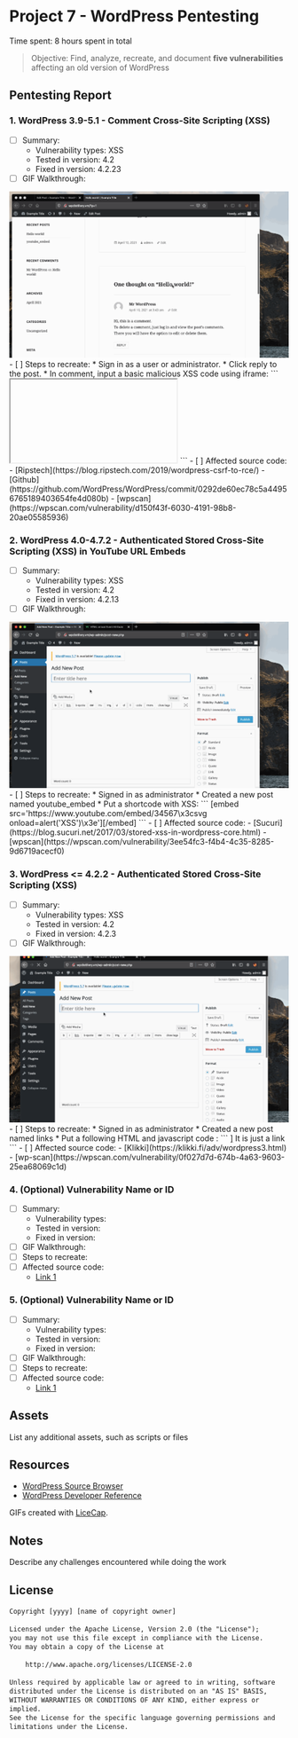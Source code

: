 # Project 7 - WordPress Pentesting

Time spent: 8 hours spent in total

> Objective: Find, analyze, recreate, and document **five vulnerabilities** affecting an old version of WordPress

## Pentesting Report

### 1. WordPress 3.9-5.1 - Comment Cross-Site Scripting (XSS)
  - [ ] Summary: 
    - Vulnerability types: XSS
    - Tested in version: 4.2
    - Fixed in version: 4.2.23
  - [ ] GIF Walkthrough: 
  <img src="XSS_through_comments.gif" alt="XSS_through_comments.gif">
  - [ ] Steps to recreate: 
    * Sign in as a user or administrator.
    * Click reply to the post.
    * In comment, input a basic malicious XSS code using iframe:  
    ```
    <IFRAME SRC="javascript:alert('XSS');"></IFRAME>
    ```
  - [ ] Affected source code:
    - [Ripstech](https://blog.ripstech.com/2019/wordpress-csrf-to-rce/)
    - [Github](https://github.com/WordPress/WordPress/commit/0292de60ec78c5a44956765189403654fe4d080b)
    - [wpscan](https://wpscan.com/vulnerability/d150f43f-6030-4191-98b8-20ae05585936)
    
### 2. WordPress  4.0-4.7.2 - Authenticated Stored Cross-Site Scripting (XSS) in YouTube URL Embeds
  - [ ] Summary: 
    - Vulnerability types: XSS
    - Tested in version: 4.2
    - Fixed in version: 4.2.13
  - [ ] GIF Walkthrough: 
  <img src="XSS_youtube_url_embeds.gif" alt="XSS_youtube_url_embeds.gif">
  - [ ] Steps to recreate: 
    * Signed in as administrator
    * Created a new post named youtube_embed
    * Put a shortcode with XSS:
    ```
    [embed src='https://www.youtube.com/embed/34567\x3csvg onload=alert('XSS')\x3e'][/embed]
    ```
  - [ ] Affected source code:
    - [Sucuri](https://blog.sucuri.net/2017/03/stored-xss-in-wordpress-core.html)
    - [wpscan](https://wpscan.com/vulnerability/3ee54fc3-f4b4-4c35-8285-9d6719acecf0)
    
### 3. WordPress <= 4.2.2 - Authenticated Stored Cross-Site Scripting (XSS)
  - [ ] Summary: 
    - Vulnerability types: XSS
    - Tested in version: 4.2
    - Fixed in version: 4.2.3
  - [ ] GIF Walkthrough: 
  <img src="stored_xss.gif" alt="stored_xss.gif">
  - [ ] Steps to recreate: 
    * Signed in as administrator
    * Created a new post named links
    * Put a following HTML and javascript code :
    ``` 
    <a href="[caption code=">]</a><a title="onload=alert('XSS attack')"> It is just a link </a>
    ```
  - [ ] Affected source code:
    - [Klikki](https://klikki.fi/adv/wordpress3.html)
    - [wp-scan](https://wpscan.com/vulnerability/0f027d7d-674b-4a63-9603-25ea68069c1d)
    
### 4. (Optional) Vulnerability Name or ID
  - [ ] Summary: 
    - Vulnerability types:
    - Tested in version:
    - Fixed in version: 
  - [ ] GIF Walkthrough: 
  - [ ] Steps to recreate: 
  - [ ] Affected source code:
    - [Link 1](https://core.trac.wordpress.org/browser/tags/version/src/source_file.php)
### 5. (Optional) Vulnerability Name or ID
  - [ ] Summary: 
    - Vulnerability types:
    - Tested in version:
    - Fixed in version: 
  - [ ] GIF Walkthrough: 
  - [ ] Steps to recreate: 
  - [ ] Affected source code:
    - [Link 1](https://core.trac.wordpress.org/browser/tags/version/src/source_file.php) 

## Assets

List any additional assets, such as scripts or files

## Resources

- [WordPress Source Browser](https://core.trac.wordpress.org/browser/)
- [WordPress Developer Reference](https://developer.wordpress.org/reference/)

GIFs created with [LiceCap](http://www.cockos.com/licecap/).

## Notes

Describe any challenges encountered while doing the work

## License

    Copyright [yyyy] [name of copyright owner]

    Licensed under the Apache License, Version 2.0 (the "License");
    you may not use this file except in compliance with the License.
    You may obtain a copy of the License at

        http://www.apache.org/licenses/LICENSE-2.0

    Unless required by applicable law or agreed to in writing, software
    distributed under the License is distributed on an "AS IS" BASIS,
    WITHOUT WARRANTIES OR CONDITIONS OF ANY KIND, either express or implied.
    See the License for the specific language governing permissions and
    limitations under the License.

